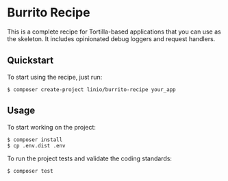Burrito Recipe
==============

This is a complete recipe for Tortilla-based applications that
you can use as the skeleton. It includes opinionated debug
loggers and request handlers.

Quickstart
----------

To start using the recipe, just run:

    $ composer create-project linio/burrito-recipe your_app

Usage
-----

To start working on the project:

    $ composer install
    $ cp .env.dist .env

To run the project tests and validate the coding standards:

    $ composer test
